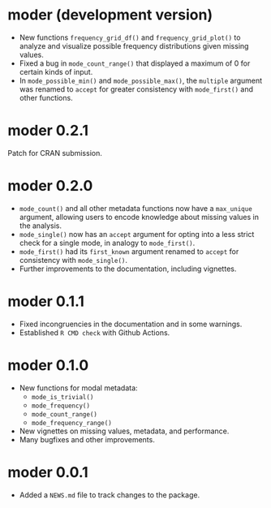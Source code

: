 # moder (development version)

-   New functions `frequency_grid_df()` and `frequency_grid_plot()` to analyze and visualize possible frequency distributions given missing values.
-   Fixed a bug in `mode_count_range()` that displayed a maximum of 0 for certain kinds of input.
-   In `mode_possible_min()` and `mode_possible_max()`, the `multiple` argument was renamed to `accept` for greater consistency with `mode_first()` and other functions.

# moder 0.2.1

Patch for CRAN submission.

# moder 0.2.0

-   `mode_count()` and all other metadata functions now have a `max_unique` argument, allowing users to encode knowledge about missing values in the analysis.
-   `mode_single()` now has an `accept` argument for opting into a less strict check for a single mode, in analogy to `mode_first()`.
-   `mode_first()` had its `first_known` argument renamed to `accept` for consistency with `mode_single()`.
-   Further improvements to the documentation, including vignettes.

# moder 0.1.1

-   Fixed incongruencies in the documentation and in some warnings.
-   Established ⁠`R CMD check` with Github Actions.

# moder 0.1.0

-   New functions for modal metadata:
    -   `mode_is_trivial()`
    -   `mode_frequency()`
    -   `mode_count_range()`
    -   `mode_frequency_range()`
-   New vignettes on missing values, metadata, and performance.
-   Many bugfixes and other improvements.

# moder 0.0.1

-   Added a `NEWS.md` file to track changes to the package.

